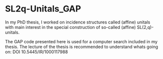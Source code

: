 # SL2q-Unitals_GAP

In my PhD thesis, I worked on incidence structures called (affine) unitals
with main interest in the special construction of so-called (affine) SL(2,q)-unitals.

The GAP code presented here is used for a computer search included in my thesis.
The lecture of the thesis is recommended to understand whats going on: DOI 10.5445/IR/1000117988
